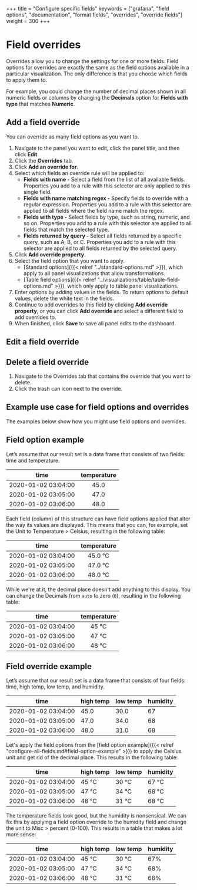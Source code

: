 +++
title = "Configure specific fields"
keywords = ["grafana", "field options", "documentation", "format fields", "overrides", "override fields"]
weight = 300
+++

# Field overrides

Overrides allow you to change the settings for one or more fields. Field options for overrides are exactly the same as the field options available in a particular visualization. The only difference is that you choose which fields to apply them to.

For example, you could change the number of decimal places shown in all numeric fields or columns by changing the **Decimals** option for **Fields with type** that matches **Numeric**. 

## Add a field override

You can override as many field options as you want to.

1. Navigate to the panel you want to edit, click the panel title, and then click **Edit**.
1. Click the **Overrides** tab.
1. Click **Add an override for**.
1. Select which fields an override rule will be applied to:
   - **Fields with name -** Select a field from the list of all available fields. Properties you add to a rule with this selector are only applied to this single field.
   - **Fields with name matching regex -** Specify fields to override with a regular expression. Properties you add to a rule with this selector are applied to all fields where the field name match the regex.
   - **Fields with type -** Select fields by type, such as string, numeric, and so on. Properties you add to a rule with this selector are applied to all fields that match the selected type.
   - **Fields returned by query -** Select all fields returned by a specific query, such as A, B, or C. Properties you add to a rule with this selector are applied to all fields returned by the selected query.
1. Click **Add override property**.
1. Select the field option that you want to apply.
   - [Standard options]({{< relref "../standard-options.md" >}}), which apply to all panel visualizations that allow transformations.
   - [Table field options]({{< relref "../visualizations/table/table-field-options.md" >}}), which only apply to table panel visualizations.
1. Enter options by adding values in the fields. To return options to default values, delete the white text in the fields.
1. Continue to add overrides to this field by clicking **Add override property**, or you can click **Add override** and select a different field to add overrides to.
1. When finished, click **Save** to save all panel edits to the dashboard.

## Edit a field override




## Delete a field override

1. Navigate to the Overrides tab that contains the override that you want to delete.
1. Click the trash can icon next to the override.

## Example use case for field options and overrides

The examples below show how you might use field options and overrides.

## Field option example

Let’s assume that our result set is a data frame that consists of two fields: time and temperature.

|        time         | temperature |
| :-----------------: | :---------: |
| 2020-01-02 03:04:00 |    45.0     |
| 2020-01-02 03:05:00 |    47.0     |
| 2020-01-02 03:06:00 |    48.0     |

Each field (column) of this structure can have field options applied that alter the way its values are displayed. This means that you can, for example, set the Unit to Temperature > Celsius, resulting in the following table:

|        time         | temperature |
| :-----------------: | :---------: |
| 2020-01-02 03:04:00 |   45.0 °C   |
| 2020-01-02 03:05:00 |   47.0 °C   |
| 2020-01-02 03:06:00 |   48.0 °C   |

While we're at it, the decimal place doesn't add anything to this display. You can change the Decimals from `auto` to zero (`0`), resulting in the following table:

|        time         | temperature |
| :-----------------: | :---------: |
| 2020-01-02 03:04:00 |    45 °C    |
| 2020-01-02 03:05:00 |    47 °C    |
| 2020-01-02 03:06:00 |    48 °C    |

## Field override example

Let’s assume that our result set is a data frame that consists of four fields: time, high temp, low temp, and humidity.

| time                | high temp | low temp | humidity |
| ------------------- | --------- | -------- | -------- |
| 2020-01-02 03:04:00 | 45.0      | 30.0     | 67       |
| 2020-01-02 03:05:00 | 47.0      | 34.0     | 68       |
| 2020-01-02 03:06:00 | 48.0      | 31.0     | 68       |

Let's apply the field options from the [field option example]({{< relref "configure-all-fields.md#field-option-example" >}}) to apply the Celsius unit and get rid of the decimal place. This results in the following table:

| time                | high temp | low temp | humidity |
| ------------------- | --------- | -------- | -------- |
| 2020-01-02 03:04:00 | 45 °C     | 30 °C    | 67 °C    |
| 2020-01-02 03:05:00 | 47 °C     | 34 °C    | 68 °C    |
| 2020-01-02 03:06:00 | 48 °C     | 31 °C    | 68 °C    |

The temperature fields look good, but the humidity is nonsensical. We can fix this by applying a field option override to the humidity field and change the unit to Misc > percent (0-100). This results in a table that makes a lot more sense:

| time                | high temp | low temp | humidity |
| ------------------- | --------- | -------- | -------- |
| 2020-01-02 03:04:00 | 45 °C     | 30 °C    | 67%      |
| 2020-01-02 03:05:00 | 47 °C     | 34 °C    | 68%      |
| 2020-01-02 03:06:00 | 48 °C     | 31 °C    | 68%      |
